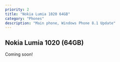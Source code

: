 ```yaml
---
priority: 2
title: "Nokia Lumia 1020 64GB"
category: "Phones"
description: "Main phone, Windows Phone 8.1 Update"
---
```


## Nokia Lumia 1020 (64GB)

Coming soon!
